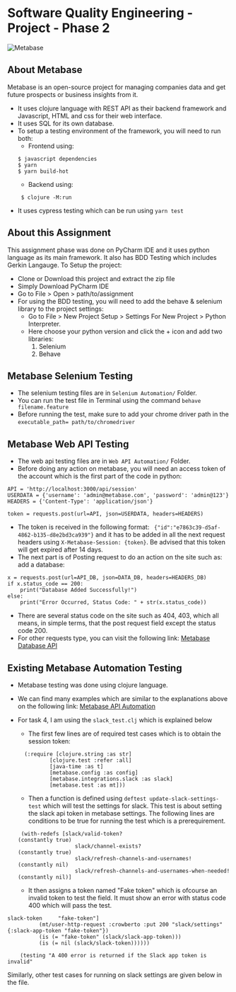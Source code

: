 # Software Quality Engineering - Project - Phase 2
![Metabase](https://i.ibb.co/g98Tdbw/metabase.png)
 ## About Metabase
 Metabase is an open-source project for managing companies data and get future prospects or business insights from it.
 - It uses clojure language with REST API as their backend framework and Javascript, HTML and css for their web interface.
 - It uses SQL for its own database.
 - To setup a testing environment of the framework, you will need to run both:
   - Frontend using: 
    ```
    $ javascript dependencies
    $ yarn
    $ yarn build-hot
    ```
   - Backend using:
   ```
    $ clojure -M:run
   ```          
 - It uses cypress testing which can be run using `yarn test`

## About this Assignment
This assignment phase was done on PyCharm IDE and it uses python language as its main framework. It also has BDD Testing which includes Gerkin Langauge.
 To Setup the project:
 - Clone or Download this project and extract the zip file
 - Simply Download PyCharm IDE
 - Go to File > Open > path/to/assignment
  - For using the BDD testing, you will need to add the behave & selenium library to the project settings:
    - Go to File > New Project Setup > Settings For New Project > Python Interpreter.
    - Here choose your python version and click the + icon and add two libraries: 
      1. Selenium
      2. Behave

## Metabase Selenium Testing
- The selenium testing files are in `Selenium Automation/` Folder.
- You can run the test file in Terminal using the command `behave filename.feature`
- Before running the test, make sure to add your chrome driver path in the `executable_path= path/to/chromedriver`

## Metabase Web API Testing
- The web api testing files are in `Web API Automation/` Folder.
- Before doing any action on metabase, you will need an access token of the account which is the first part of the code in python:
```
API = 'http://localhost:3000/api/session'
USERDATA = {'username': 'admin@metabase.com', 'password': 'admin@123'}
HEADERS = {'Content-Type': 'application/json'}

token = requests.post(url=API, json=USERDATA, headers=HEADERS)
```
- The token is received in the following format: ` {"id":"e7863c39-d5af-4862-b135-d8e2bd3ca939"}` and it has to be added in all the next request headers using `X-Metabase-Session: {token}`. Be advised that this token will get expired after 14 days.
- The next part is of Posting request to do an action on the site such as: add a database:
```
x = requests.post(url=API_DB, json=DATA_DB, headers=HEADERS_DB)
if x.status_code == 200:
    print("Database Added Successfully!")
else:
    print("Error Occurred, Status Code: " + str(x.status_code))
```
- There are several status code on the site such as 404, 403, which all means, in simple terms, that the post request field except the status code 200.
- For other requests type, you can visit the following link: [Metabase Database API](https://www.metabase.com/docs/latest/api/database)
## Existing Metabase Automation Testing
- Metabase testing was done using clojure language. 
- We can find many examples which are similar to the explanations above on the following link: [Metabase API Automation](https://github.com/metabase/metabase/blob/master/test/metabase/api)
- For task 4, I am using the `slack_test.clj` which is explained below
  - The first few lines are of required test cases which is to obtain the session token:
  ```
    (:require [clojure.string :as str]
            [clojure.test :refer :all]
            [java-time :as t]
            [metabase.config :as config]
            [metabase.integrations.slack :as slack]
            [metabase.test :as mt]))
  ```
  
  - Then a function is defined using `deftest update-slack-settings-test` which will test the settings for slack. This test is about setting the slack api token in metabase settings. The following lines are conditions to be true for running the test which is a prerequirement.
  ```
   (with-redefs [slack/valid-token?                                (constantly true)
                    slack/channel-exists?                             (constantly true)
                    slack/refresh-channels-and-usernames!             (constantly nil)
                    slack/refresh-channels-and-usernames-when-needed! (constantly nil)]
  ```
  - It then assigns a token named "Fake token" which is ofcourse an invalid token to test the field. It must show an error with status code 400 which will pass the test.
```
slack-token     "fake-token"]
          (mt/user-http-request :crowberto :put 200 "slack/settings" {:slack-app-token "fake-token"})
          (is (= "fake-token" (slack/slack-app-token)))
          (is (= nil (slack/slack-token))))))

    (testing "A 400 error is returned if the Slack app token is invalid"
```
Similarly, other test cases for running on slack settings are given below in the file.
